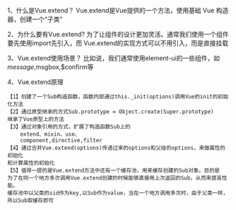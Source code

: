 1、什么是Vue.extend？
Vue.extend是Vue提供的一个方法，使用基础 Vue 构造器，创建一个“子类”

2、为什么要有Vue.extend?
为了让组件的设计更加灵活。通常我们使用一个组件要先使用import先引入，而
Vue.extend的实现方式可以不用引入，而是直接挂载

3、Vue.extend使用场景？
比如说，我们通常使用element-ui的一些组件，如$message,$msgbox,$confirm等

4、Vue.extend原理
```
【1】创建了一个Sub构造函数，函数内部通过this._init(options)调用Vue的init的初始化方法
【2】通过原型继承的方式Sub.prototype = Object.create(Super.prototype)
继承了Vue原型上的方法
【3】通过对象引用的方式，扩展了构造函数Sub上的
    extend、mixin、use、
    component,directive,filter
【4】通过合并Vue.extend(options)传递过来的options和父级的options，来做属性的初始化
和计算属性的初始化
【5】值得一提的是Vue.extend方法中还有一个缓存池，用来缓存创建的Sub对象。目的是
为了在同一个地方多次调用Vue.extend创建的时候能够直接用上次返回的Sub，从而来提高性能。
缓存池中以父类的sid作为key,以Sub作为value，当在一个地方调用多次时，由于父类一样，
所以Sub取缓存即可

```